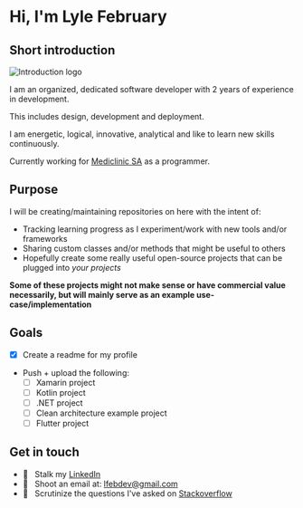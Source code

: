 # Hi, I'm Lyle February

## Short introduction

![Introduction logo](https://i.ibb.co/j83Kn8G/Github-Image.jpg "The only constant in the technology industry is change - Marc Benioff")



I am an organized, dedicated software developer with 2 years of experience in development.

This includes design, development and deployment.

I am energetic, logical, innovative, analytical and like to learn new skills continuously.

Currently working for [Mediclinic SA](https://www.mediclinic.co.za/) as a programmer.

## Purpose

I will be creating/maintaining repositories on here with the intent of:

- Tracking learning progress as I experiment/work with new tools and/or frameworks
- Sharing custom classes and/or methods that might be useful to others
- Hopefully create some really useful open-source projects that can be plugged into *your projects*

**Some of these projects might not make sense or have commercial value necessarily, but will mainly serve as an example use-case/implementation**

## Goals

- [X] Create a readme for my profile
- Push + upload the following:
  - [ ] Xamarin project
  - [ ] Kotlin project
  - [ ] .NET project
  - [ ] Clean architecture example project
  - [ ] Flutter project

## Get in touch

- 👔 &nbsp; Stalk my [LinkedIn](https://za.linkedin.com/in/lyle-february-7264561ab)
- 📧 &nbsp; Shoot an email at: lfebdev@gmail.com
- 👀 &nbsp; Scrutinize the questions I've asked on [Stackoverflow](https://stackoverflow.com/users/17294807/lyle-february)
